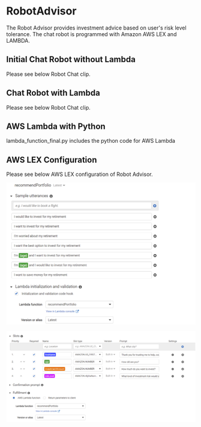# RobotAdvisor

The Robot Advisor provides investment advice based on user's risk level tolerance.  The chat robot is programmed with Amazon AWS LEX and LAMBDA.  



## Initial Chat Robot without Lambda

Please see below Robot Chat clip.



## Chat Robot with Lambda

Please see below Robot Chat clip.


## AWS Lambda with Python

lambda_function_final.py includes the python code for AWS Lambda

## AWS LEX Configuration

Please see below AWS LEX configuration of Robot Advisor.

![lambda_bot_config1](Images/lambda_bot_config1.png)

![lambda_bot_config2](Images/lambda_bot_config2.png)